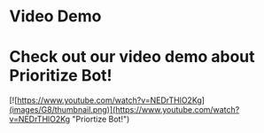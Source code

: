 # Video Demo
# Check out our video demo about Prioritize Bot! 
[![https://www.youtube.com/watch?v=NEDrTHlO2Kg](images/G8/thumbnail.png)](https://www.youtube.com/watch?v=NEDrTHlO2Kg "Priortize Bot!")